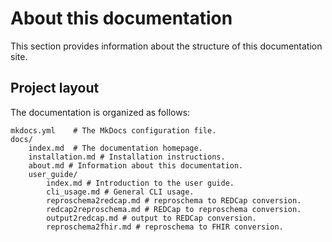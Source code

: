# About this documentation

This section provides information about the structure of this documentation site.

## Project layout

The documentation is organized as follows:

    mkdocs.yml    # The MkDocs configuration file.
    docs/
        index.md  # The documentation homepage.
        installation.md # Installation instructions.
        about.md # Information about this documentation.
        user_guide/
            index.md # Introduction to the user guide.
            cli_usage.md # General CLI usage.
            reproschema2redcap.md # reproschema to REDCap conversion.
            redcap2reproschema.md # REDCap to reproschema conversion.
            output2redcap.md # output to REDCap conversion.
            reproschema2fhir.md # reproschema to FHIR conversion.
